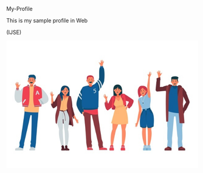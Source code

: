 My-Profile

This is my sample profile in Web 

(IJSE)

![Image of Yaktocat](assets/images/image01.jpg)

